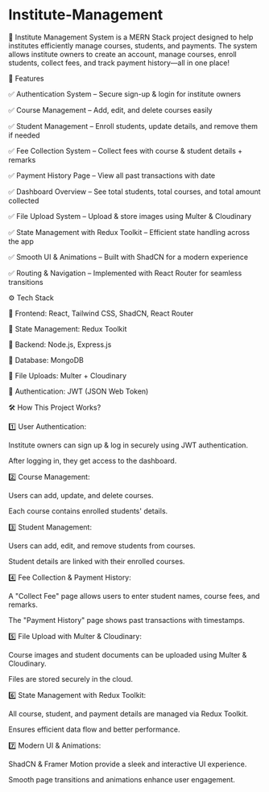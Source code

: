 # Institute-Management
🚀 Institute Management System is a MERN Stack project designed to help institutes efficiently manage courses, students, and payments. The system allows institute owners to create an account, manage courses, enroll students, collect fees, and track payment history—all in one place!

🌟 Features

✅ Authentication System – Secure sign-up & login for institute owners

✅ Course Management – Add, edit, and delete courses easily

✅ Student Management – Enroll students, update details, and remove them if needed

✅ Fee Collection System – Collect fees with course & student details + remarks

✅ Payment History Page – View all past transactions with date

✅ Dashboard Overview – See total students, total courses, and total amount collected

✅ File Upload System – Upload & store images using Multer & Cloudinary

✅ State Management with Redux Toolkit – Efficient state handling across the app

✅ Smooth UI & Animations – Built with ShadCN for a modern experience

✅ Routing & Navigation – Implemented with React Router for seamless transitions

⚙️ Tech Stack

🔹 Frontend: React, Tailwind CSS, ShadCN, React Router

🔹 State Management: Redux Toolkit

🔹 Backend: Node.js, Express.js

🔹 Database: MongoDB

🔹 File Uploads: Multer + Cloudinary

🔹 Authentication: JWT (JSON Web Token)

🛠 How This Project Works?

1️⃣ User Authentication:

Institute owners can sign up & log in securely using JWT authentication.

After logging in, they get access to the dashboard.

2️⃣ Course Management:

Users can add, update, and delete courses.

Each course contains enrolled students' details.

3️⃣ Student Management:

Users can add, edit, and remove students from courses.

Student details are linked with their enrolled courses.

4️⃣ Fee Collection & Payment History:

A "Collect Fee" page allows users to enter student names, course fees, and remarks.

The "Payment History" page shows past transactions with timestamps.

5️⃣ File Upload with Multer & Cloudinary:

Course images and student documents can be uploaded using Multer & Cloudinary.

Files are stored securely in the cloud.

6️⃣ State Management with Redux Toolkit:

All course, student, and payment details are managed via Redux Toolkit.

Ensures efficient data flow and better performance.

7️⃣ Modern UI & Animations:

ShadCN & Framer Motion provide a sleek and interactive UI experience.

Smooth page transitions and animations enhance user engagement.
